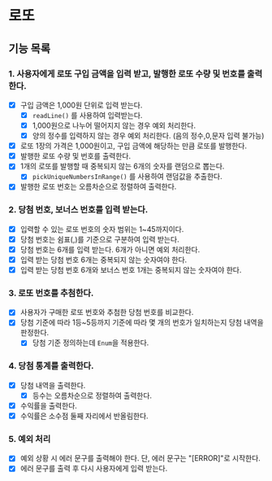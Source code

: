 # 로또
## 기능 목록
### 1. 사용자에게 로또 구입 금액을 입력 받고, 발행한 로또 수량 및 번호를 출력한다.
- [x] 구입 금액은 1,000원 단위로 입력 받는다.
  - [x] `readLine()` 를 사용하여 입력받는다.
  - [x] 1,000원으로 나누어 떨어지지 않는 경우 예외 처리한다.
  - [x] 양의 정수를 입력하지 않는 경우 예외 처리한다. (음의 정수,0,문자 입력 불가능)
- [x] 로또 1장의 가격은 1,000원이고, 구입 금액에 해당하는 만큼 로또를 발행한다.
- [x] 발행한 로또 수량 및 번호를 출력한다.
- [x] 1개의 로또를 발행할 때 중복되지 않는 6개의 숫자를 랜덤으로 뽑는다.
  - [x] `pickUniqueNumbersInRange()` 를 사용하여 랜덤값을 추출한다.
- [x] 발행한 로또 번호는 오름차순으로 정렬하여 출력한다.

### 2. 당첨 번호, 보너스 번호를 입력 받는다.

- [x] 입력할 수 있는 로또 번호의 숫자 범위는 1~45까지이다.
- [x] 당첨 번호는 쉼표(,)를 기준으로 구분하여 입력 받는다.
- [x] 당첨 번호는 6개를 입력 받는다. 6개가 아니면 예외 처리한다.
- [x] 입력 받는 당첨 번호 6개는 중복되지 않는 숫자여야 한다.
- [x] 입력 받는 당첨 번호 6개와 보너스 번호 1개는 중복되지 않는 숫자여야 한다.

### 3. 로또 번호를 추첨한다.

- [x] 사용자가 구매한 로또 번호와 추첨한 당첨 번호를 비교한다.
- [x] 당첨 기준에 따라 1등~5등까지 기준에 따라 몇 개의 번호가 일치하는지 당첨 내역을 판정한다.
    - [x] 당첨 기준 정의하는데 `Enum`을 적용한다.

### 4. 당첨 통계를 출력한다.

- [x] 당첨 내역을 출력한다.
  - [x] 등수는 오름차순으로 정렬하여 출력한다.
- [x] 수익률을 출력한다.
- [x] 수익률은 소수점 둘째 자리에서 반올림한다.

### 5. 예외 처리

- [x] 예외 상황 시 에러 문구를 출력해야 한다. 단, 에러 문구는 "[ERROR]"로 시작한다.
- [x] 에러 문구를 출력 후 다시 사용자에게 입력 받는다.
